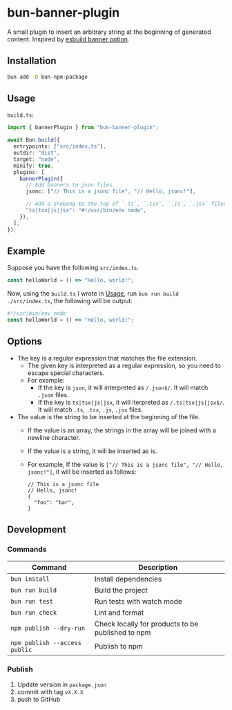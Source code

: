 # bun-banner-plugin

A small plugin to insert an arbitrary string at the beginning of generated content. Inspired by [esbuild banner option](https://esbuild.github.io/api/#banner).

## Installation

```sh
bun add -D bun-npm-package
```

## Usage

`build.ts`:

```ts
import { bannerPlugin } from "bun-banner-plugin";

await Bun.build({
  entrypoints: ["src/index.ts"],
  outdir: "dist",
  target: "node",
  minify: true,
  plugins: [
    bannerPlugin({
      // Add banners to json files
      jsonc: ["// This is a jsonc file", "// Hello, jsonc!"],

      // Add a shebang to the top of `.ts`, `.tsx`, `.js`, `.jsx` files
      "ts|tsx|js|jsx": "#!/usr/bin/env node",
    }),
  ],
});
```

## Example

Suppose you have the following `src/index.ts`.

```ts
const helloWorld = () => "Hello, world!";
```

Now, using the `build.ts` I wrote in [Usage](#usage), run `bun run build ./src/index.ts`, the following will be output:

```js
#!/usr/bin/env node
const helloWorld = () => "Hello, world!";
```

## Options

- The key is a regular expression that matches the file extension.
  - The given key is interpreted as a regular expression, so you need to escape special characters.
  - For example:
    - If the key is `json`, it will interpreted as `/.json$/`. It will match `.json` files.
    - If the key is `ts|tsx|js|jsx`, it will iterpreted as `/.ts|tsx|js|jsx$/`. It will match `.ts`, `.tsx`, `.js`, `.jsx` files.
- The value is the string to be inserted at the beginning of the file.
  - If the value is an array, the strings in the array will be joined with a newline character.
  - If the value is a string, it will be inserted as is.
  - For example, If the value is `["// This is a jsonc file", "// Hello, jsonc!"]`, it will be inserted as follows:

    ```jsonc
    // This is a jsonc file
    // Hello, jsonc!
    {
      "foo": "bar",
    }
    ```

## Development

### Commands

| Command                       | Description                                       |
| ----------------------------- | ------------------------------------------------- |
| `bun install`                 | Install dependencies                              |
| `bun run build`               | Build the project                                 |
| `bun run test`                | Run tests with watch mode                         |
| `bun run check`               | Lint and format                                   |
| `npm publish --dry-run`       | Check locally for products to be published to npm |
| `npm publish --access public` | Publish to npm                                    |

### Publish

1. Update version in `package.json`
2. commit with tag `vX.X.X`
3. push to GitHub
